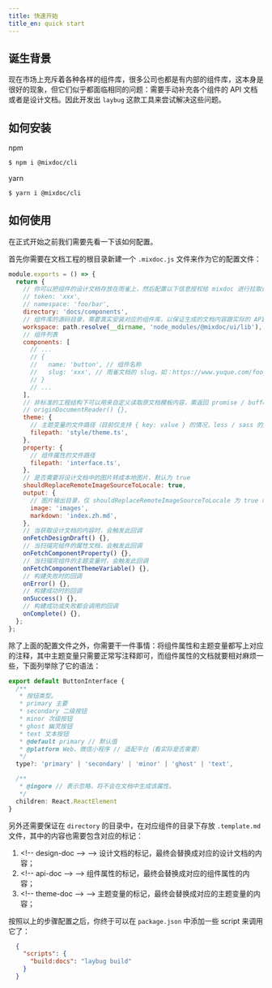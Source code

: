 ```yaml
---
title: 快速开始
title_en: quick start
---
```


## 诞生背景
现在市场上充斥着各种各样的组件库，很多公司也都是有内部的组件库，这本身是很好的现象，但它们似乎都面临相同的问题：需要手动补充各个组件的 API 文档或者是设计文档。因此开发出 `laybug` 这款工具来尝试解决这些问题。

## 如何安装
npm

```bash
$ npm i @mixdoc/cli
```

yarn
```bash
$ yarn i @mixdoc/cli
```

## 如何使用
在正式开始之前我们需要先看一下该如何配置。

首先你需要在文档工程的根目录新建一个 `.mixdoc.js` 文件来作为它的配置文件：
```js
module.exports = () => {
  return {
    // 你可以把组件的设计文档存放在雨雀上，然后配置以下信息授权给 mixdoc 进行拉取设计文档的内容。
    // token: 'xxx',
    // namespace: 'foo/bar',
    directory: 'docs/components',
    // 组件库的源码目录，需要真实安装对应的组件库，以保证生成的文档内容跟实际的 API 之类的一致。
    workspace: path.resolve(__dirname, 'node_modules/@mixdoc/ui/lib'),
    // 组件列表
    components: [
      // ...
      // {
      //   name: 'button', // 组件名称
      //   slug: 'xxx', // 雨雀文档的 slug，如：https://www.yuque.com/foo/bar/xraik9 中的 xraik9
      // }
      // ...
    ],
    // 非标准的工程结构下可以用来自定义读取原文档模板内容，需返回 promise / buffer / string
    // originDocumentReader() {},
    theme: {
      // 主题变量的文件路径（目前仅支持 { key: value } 的情况，less / sass 的后面支持）
      filepath: 'style/theme.ts',
    },
    property: {
      // 组件属性的文件路径
      filepath: 'interface.ts',
    },
    // 是否需要将设计文档中的图片转成本地图片，默认为 true
    shouldReplaceRemoteImageSourceToLocale: true,
    output: {
      // 图片输出目录，仅 shouldReplaceRemoteImageSourceToLocale 为 true 时有效
      image: 'images',
      markdown: 'index.zh.md',
    },
    // 当获取设计文档的内容时，会触发此回调
    onFetchDesignDraft() {},
    // 当扫描完组件的属性文档，会触发此回调
    onFetchComponentProperty() {},
    // 当扫描完组件的主题变量时，会触发此回调
    onFetchComponentThemeVariable() {},
    // 构建失败时的回调
    onError() {},
    // 构建成功时的回调
    onSuccess() {},
    // 构建成功或失败都会调用的回调
    onComplete() {},
  };
};
```

除了上面的配置文件之外，你需要干一件事情：将组件属性和主题变量都写上对应的注释，其中主题变量只需要正常写注释即可，而组件属性的文档就要相对麻烦一些，下面列举除了它的语法：

```typescript
export default ButtonInterface {
  /**
   * 按钮类型。
   * primary 主要
   * secondary 二级按钮
   * minor 次级按钮
   * ghost 幽灵按钮
   * text 文本按钮
   * @default primary // 默认值
   * @platform Web、微信小程序 // 适配平台（看实际是否需要）
   */
  type?: 'primary' | 'secondary' | 'minor' | 'ghost' | 'text',

  /**
   * @ingore // 表示忽略，将不会在文档中生成该属性。
   */
  children: React.ReactElement
}
```

另外还需要保证在 `directory` 的目录中，在对应组件的目录下存放 `.template.md` 文件，其中的内容也需要包含对应的标记：
1. \<!-- design-doc --> --> 设计文档的标记，最终会替换成对应的设计文档的内容；
2. \<!-- api-doc --> --> 组件属性的标记，最终会替换成对应的组件属性的内容；
3. \<!-- theme-doc --> --> 主题变量的标记，最终会替换成对应的主题变量的内容；

按照以上的步骤配置之后，你终于可以在 `package.json` 中添加一些 script 来调用它了：

```json
  {
    "scripts": {
      "build:docs": "laybug build"
    }
  }
```
